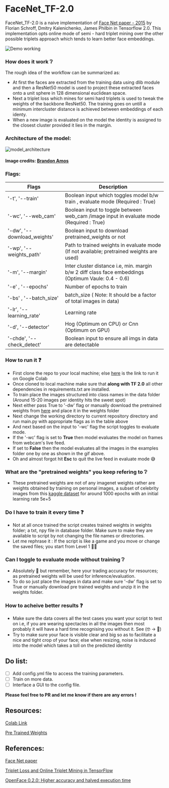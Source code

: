 # FaceNet_TF-2.0
FaceNet_TF-2.0 is a naive implementation of [Face Net paper - 2015](https://arxiv.org/abs/1503.03832) by Florian Schroff, Dmitry Kalenichenko, James Philbin in Tensorflow 2.0. 
This implementation opts online mode of semi - hard triplet mining over the other possible triplets approach which tends to learn better face embeddings.

![Demo working](/assets/Final.gif)

### How does it work :grey_question:

The rough idea of the workflow can be summarized as:

- At first the faces are extracted from the training data using dlib module and then a ResNet50 model is used to project these extracted faces onto a unit sphere in 128 dimensional euclidean space. 
- Next a triplet loss which mines for semi hard triplets is used to tweak the weights of the backbone ResNet50. The training goes on untill a minimum intercluster distance 
is achieved between embeddings of each identy. 
- When a new image is evaluated on the model the identity is assigned to the closest cluster provided it lies in the margin.

### Architecture of the model:
![model_architecture](http://bamos.github.io/data/2016-01-19/optimization-after.png)

#### Image credits: [Brandon Amos](http://bamos.github.io/2016/01/19/openface-0.2.0/)

### Flags:

Flags | Description
----------- | ------------------
'-t', '--train' | Boolean input which toggles model b/w train , evaluate mode (Required : True)
'-wc', '--web_cam' | Boolean input to toggle between web_cam /image input in evaluate mode (Required : True)
'-dw', '--download_weights' | Boolean input to download pretrained_weights or not
'-wp', '--weights_path' | Path to trained weights in evaluate mode (If not available; pretrained weights are used)
'-m', '--margin' | Inter cluster distance i.e, min. margin b/w 2 diff class face embeddings (Optimum Vaule: 0.4 - 0.6)
'-e' , '--epochs' | Number of epochs to train
'-bs' , '--batch_size' | batch_size ( Note: It should be a factor of total images in data)
'-lr', '--learning_rate' | Learning rate 
'-d', '--detector' | Hog (Optimum on CPU) or Cnn (Optimum on GPU)
'-chde', '--check_detect' | Boolean input to ensure all imgs in data are detectable


### How to run it :question:
- First clone the repo to your local machine; else [here](https://colab.research.google.com/drive/15lbTBNEZDsOdbIarumT5QQDdMWtx_96n?usp=sharing) is the link to run it on Google Colab 
- Once cloned to local machine make sure that **along with TF 2.0** all other dependencies in requirements.txt are installed.
- To train place the images structured into class names in the data folder (Around 15-20 images per identity hits the sweet spot)
- Next either pass True to '-dw' flag or manually download the pretrained weights from [here](https://drive.google.com/uc?export=download&confirm=tOfl&id=1NYd6cQlewoQiFH71BHeOy2eTsZEvGzLg) and place it in the weights folder
- Next change the working directory to current repository directory and run main.py with appropriate flags as in the table above
- And next based on the input to '-wc' flag the script toggles to evaluate mode. 
- If the '-wc' flag is set to **True** then model evaluates the model on frames from webcam's live feed.
- If set to **False** then the model evaluates all the images in the examples folder one by one as shown in the gif above.
- Oh and almost forgot hit **Esc** to quit the live feed in evaluate mode :sweat_smile:


### What are the "pretrained weights" you keep refering to :grey_question:
- These pretrained weights are not of any imagenet weights rather are weights obtained by training on personal images, a subset of celebrity images from this [kaggle dataset](https://www.kaggle.com/havingfun/100-bollywood-celebrity-faces?) for around 1000 epochs with an initial learning rate 5e+5


### Do I have to train it every time :question:
- Not at all once trained the script creates trained weights in weights folder; a txt, npy file in database folder. Make sure to make they are available to script by not 
changing the file names or directories.
- Let me rephrase it : If the script is like a game and you move or change the saved files; you start from Level 1 :grimacing::sweat_smile:


### Can I toggle to evaluate mode without training :grey_question:
- Absolutely :punch: but remember, here your trading accuracy for resources; as pretrained weights will be used for inference/evaluation.
- To do so just place the images in data and make sure '-dw' flag is set to True or manually download pre trained weights 
and unzip it in the weights folder.


### How to acheive better results :question:
- Make sure the data covers all the test cases you want your script to test on i.e, if you are wearing spectacles in all the images then most probably it will have a hard 
time recognising you without it. See (:nerd_face: -> :man:)
- Try to make sure your face is visible clear and big so as to facilitate a nice and tight crop of your face; else when resizing, noise is induced into the model 
which takes a toll on the predicted identity

## Do list:
- [ ] Add config.yml file to access the training parameters.
- [ ] Train on more data.
- [ ] Interface a GUI to the config file.

**Please feel free to PR and let me know if there are any errors !**
## Resources:

[Colab Link](https://colab.research.google.com/drive/15lbTBNEZDsOdbIarumT5QQDdMWtx_96n?usp=sharing)

[Pre Trained Weights](https://drive.google.com/uc?export=download&confirm=tOfl&id=1NYd6cQlewoQiFH71BHeOy2eTsZEvGzLg)

## References:

[Face Net paper](https://arxiv.org/abs/1503.03832)

[Triplet Loss and Online Triplet Mining in TensorFlow](https://omoindrot.github.io/triplet-loss)

[OpenFace 0.2.0: Higher accuracy and halved execution time](http://bamos.github.io/2016/01/19/openface-0.2.0/)
